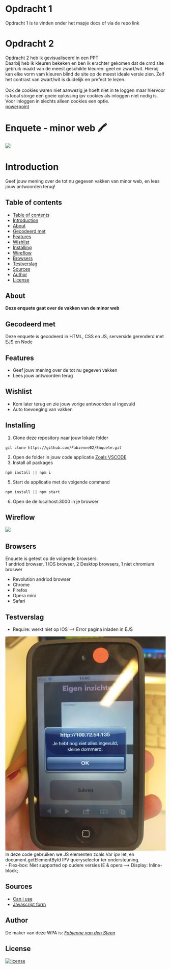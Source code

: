 # Opdracht 1 

Opdracht 1 is te vinden onder het mapje docs 
of via de repo link 

# Opdracht 2

Opdracht 2 heb ik gevisualiseerd in een PPT <br>
Daarbij heb ik kleuren bekeken en ben ik erachter gekomen dat de cmd site gebruik maakt van de meest geschikte kleuren: geel en zwart/wit. Hierbij kan elke vorm vam kleuren blind de site op de meest ideale versie zien. Zelf het contrast van zwart/wit is duidelijk en prefect te lezen.
<br>
<br>
Ook de cookies waren niet aanwezig je hoeft niet in te loggen maar hiervoor is local storge een goeie oplossing ipv cookies als inloggen niet nodig is. Voor inloggen in slechts alleen cookies een optie. 
<br>
[powerpoint](https://docs.google.com/presentation/d/1jdI4LM5jRP3cIGAI6dd2TB8Cj5_WkmqYBQT7UMKtM4o/edit?usp=sharing)

# Enquete - minor web 🖍️
<img src="https://github.com/Fabienne02/browser-technologies-2122/blob/main/assets/banner.jpg" width=530 >

# Introduction
Geef jouw mening over de tot nu gegeven vakken van minor web, 
en lees jouw antwoorden terug!

## Table of contents
  - [Table of contents](#table-of-contents)
  - [Introduction](#introduction)
  - [About](#about)
  - [Gecodeerd met](#gecodeerd-met)
  - [Features](#features)
  - [Wishlist](#wishlist)
  - [Installing](#installing)
  - [Wireflow](#wireflow)
  - [Browsers](#broswers)
  - [Testverslag](#testverslag)
  - [Sources](#sources)
  - [Author](#author)
  - [License](#license)

## About
**Deze enquete gaat over de vakken van de minor web**

## Gecodeerd met
Deze enquete is gecodeerd in HTML, CSS en JS, serverside gerenderd met EJS en Node

## Features
<ul>
  <li>Geef jouw mening over de tot nu gegeven vakken</li>
  <li>Lees jouw antwoorden terug</li>
</ul>

## Wishlist
<ul>
  <li>Kom later terug en zie jouw vorige antwoorden al ingevuld</li>
  <li>Auto toevoeging van vakken</li>
</ul>

## Installing
1. Clone deze repository naar jouw lokale folder
```
git clone https://github.com/Fabienne02/Enquete.git
```
2. Open de folder in jouw code applicatie [Zoals VSCODE](https://code.visualstudio.com/Download)
4. Install all packages
```
npm install || npm i
```
5. Start de applicatie met de volgende command
```
npm install || npm start
```
6. Open de de localhost:3000 in je browser

## Wireflow
<img src="https://github.com/Fabienne02/browser-technologies-2122/blob/main/assets/Wireflow.png">

## Browsers
Enquete is getest op de volgende browsers:<br>
1 andriod browser, 1 IOS browser, 2 Desktop browsers, 1 niet chromium broswer<br>

- Revolution andriod browser 
- Chrome
- Firefox
- Opera mini
- Safari

## Testverslag
- Require: werkt niet op IOS --> Error pagina inladen in EJS
<img src="https://github.com/Fabienne02/Enquete/blob/main/assets/ios-test1.jpg" width=530 >
In deze code gebruiken we JS elementen zoals Var ipv let, en document.getElementById IPV queryselector ter ondersteuning. <br>
- Flex-box: Niet supported op oudere versies IE & opera --> Display: Inline-block;


## Sources
- [Can i use](https://caniuse.com/)
- [Javascript form](https://stackoverflow.com/questions/17380661/form-using-javascript-make-field-required)

## Author
De maker van deze WPA is: [*Fabienne van den Steen*](https://github.com/Fabienne02)

## License 
[![license](https://img.shields.io/github/license/DAVFoundation/captain-n3m0.svg?style=flat-square)]()
